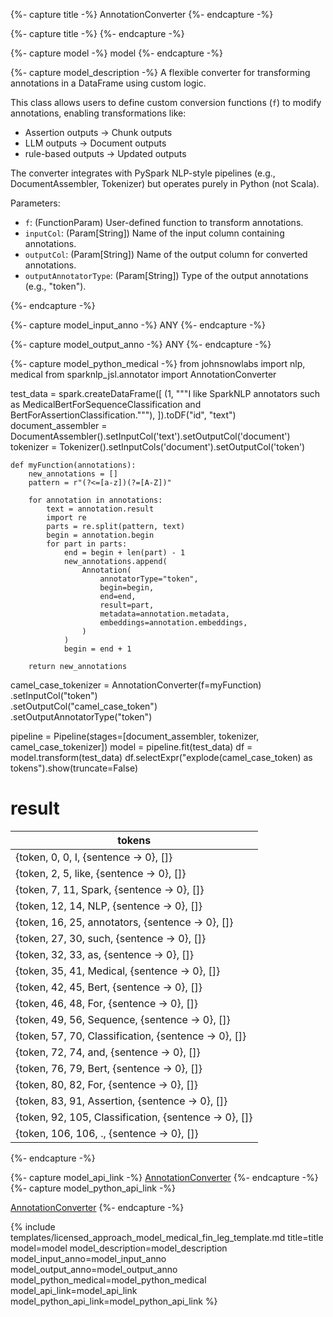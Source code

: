 {%- capture title -%}
AnnotationConverter
{%- endcapture -%}

{%- capture title -%}
{%- endcapture -%}

{%- capture model -%}
model
{%- endcapture -%}

{%- capture model_description -%}
A flexible converter for transforming annotations in a DataFrame using custom logic.

This class allows users to define custom conversion functions (`f`) to modify annotations,
enabling transformations like:
- Assertion outputs → Chunk outputs
- LLM outputs → Document outputs
- rule-based outputs → Updated outputs

The converter integrates with PySpark NLP-style pipelines (e.g., DocumentAssembler, Tokenizer)
but operates purely in Python (not Scala).

Parameters:

- `f`: (FunctionParam) User-defined function to transform annotations.
- `inputCol`: (Param[String]) Name of the input column containing annotations.
- `outputCol`: (Param[String]) Name of the output column for converted annotations.
- `outputAnnotatorType`: (Param[String]) Type of the output annotations (e.g., "token").


{%- endcapture -%}


{%- capture model_input_anno -%}
ANY
{%- endcapture -%}

{%- capture model_output_anno -%}
ANY
{%- endcapture -%}

{%- capture model_python_medical -%}
from johnsnowlabs import nlp, medical
from sparknlp_jsl.annotator import AnnotationConverter

test_data = spark.createDataFrame([
    (1, """I like SparkNLP annotators such as MedicalBertForSequenceClassification and BertForAssertionClassification."""),
]).toDF("id", "text")
document_assembler = DocumentAssembler().setInputCol('text').setOutputCol('document')
tokenizer = Tokenizer().setInputCols('document').setOutputCol('token')
```
def myFunction(annotations):
    new_annotations = []
    pattern = r"(?<=[a-z])(?=[A-Z])"

    for annotation in annotations:
        text = annotation.result
        import re
        parts = re.split(pattern, text)
        begin = annotation.begin
        for part in parts:
            end = begin + len(part) - 1
            new_annotations.append(
                Annotation(
                    annotatorType="token",
                    begin=begin,
                    end=end,
                    result=part,
                    metadata=annotation.metadata,
                    embeddings=annotation.embeddings,
                )
            )
            begin = end + 1

    return new_annotations
```
camel_case_tokenizer = AnnotationConverter(f=myFunction)\
    .setInputCol("token")\
    .setOutputCol("camel_case_token")\
    .setOutputAnnotatorType("token")

pipeline = Pipeline(stages=[document_assembler, tokenizer, camel_case_tokenizer])
model = pipeline.fit(test_data)
df = model.transform(test_data)
df.selectExpr("explode(camel_case_token) as tokens").show(truncate=False)    



# result

| tokens                                                |
|-------------------------------------------------------|
| {token, 0, 0, I, {sentence -> 0}, []}                 |
| {token, 2, 5, like, {sentence -> 0}, []}              |
| {token, 7, 11, Spark, {sentence -> 0}, []}            |
| {token, 12, 14, NLP, {sentence -> 0}, []}             |
| {token, 16, 25, annotators, {sentence -> 0}, []}      |
| {token, 27, 30, such, {sentence -> 0}, []}            |
| {token, 32, 33, as, {sentence -> 0}, []}              |
| {token, 35, 41, Medical, {sentence -> 0}, []}         |
| {token, 42, 45, Bert, {sentence -> 0}, []}            |
| {token, 46, 48, For, {sentence -> 0}, []}             |
| {token, 49, 56, Sequence, {sentence -> 0}, []}        |
| {token, 57, 70, Classification, {sentence -> 0}, []}  |
| {token, 72, 74, and, {sentence -> 0}, []}             |
| {token, 76, 79, Bert, {sentence -> 0}, []}            |
| {token, 80, 82, For, {sentence -> 0}, []}             |
| {token, 83, 91, Assertion, {sentence -> 0}, []}       |
| {token, 92, 105, Classification, {sentence -> 0}, []} |
| {token, 106, 106, ., {sentence -> 0}, []}             |


{%- endcapture -%}



{%- capture model_api_link -%}
[AnnotationConverter](https://nlp.johnsnowlabs.com/licensed/api/com/johnsnowlabs/nlp/annotators/AnnotationConverter.html)
{%- endcapture -%}
{%- capture model_python_api_link -%}

[AnnotationConverter](https://nlp.johnsnowlabs.com/licensed/api/python/reference/autosummary/sparknlp_jsl/annotator/annotation_converter/index.html)
{%- endcapture -%}


{% include templates/licensed_approach_model_medical_fin_leg_template.md
title=title
model=model
model_description=model_description
model_input_anno=model_input_anno
model_output_anno=model_output_anno
model_python_medical=model_python_medical
model_api_link=model_api_link
model_python_api_link=model_python_api_link
%}
